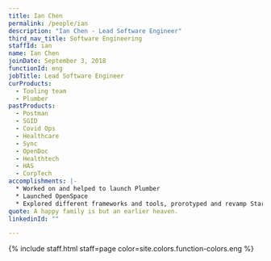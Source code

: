 ```yaml
---
title: Ian Chen
permalink: /people/ian
description: "Ian Chen - Lead Software Engineer"
third_nav_title: Software Engineering
staffId: ian
name: Ian Chen
joinDate: September 3, 2018
functionId: eng
jobTitle: Lead Software Engineer
curProducts:
  - Tooling team
  - Plumber
pastProducts:
  - Postman
  - SGID
  - Covid Ops
  - Healthcare
  - Sync
  - OpenDoc
  - Healthtech
  - HAS
  - CorpTech
accomplishments: |-
  * Worked on and helped to launch Plumber
  * Launched OpenSpace
  * Explored different frameworks and tools, prorotyped and revamp Starter Kit
quote: A happy family is but an earlier heaven.
linkedinId: ""

---
```


{% include staff.html staff=page color=site.colors.function-colors.eng %}
